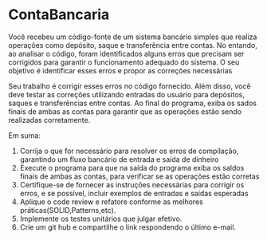 # ContaBancaria
Você recebeu um código-fonte de um sistema bancário simples que realiza operações como depósito, saque e transferência entre contas. No entando, ao analisar o código, foram identificados alguns erros que precisam ser corrigidos para garantir o funcionamento adequado do sistema. 
O seu objetivo é identificar esses erros e propor as correções necessárias

Seu trabalho é corrigir esses erros no código fornecido. Além disso, você deve testar as correções utilizando entradas do usuário para depósitos, saques e transferências entre contas. Ao final do programa, exiba os sados finais de ambas as contas para garantir que as operações estão sendo realizadas corretamente.

Em suma:

1. Corrija o que for necessário para resolver os erros de compilação, garantindo um fluxo bancário de entrada e saída de dinheiro
2. Execute o programa para que na saída do programa exiba os saldos finais de ambas as contas, para verificar se as operações estão corretas
3. Certifique-se de fornecer as instruções necessárias para corrigir os erros, e se possível, incluir exemplos de entradas e saídas esperadas
4. Aplique o code review e refatore conforme as melhores práticas(SOLID,Patterns,etc).
5. Implemente os testes unitários que julgar efetivo.
6. Crie um git hub e compartilhe o link respondendo o último e-mail.
   

